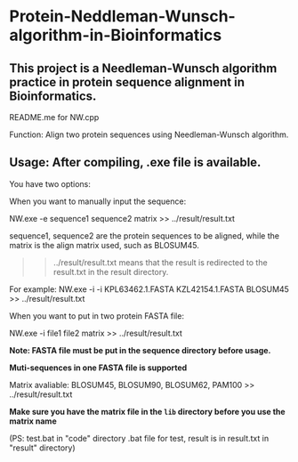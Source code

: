 # Protein-Neddleman-Wunsch-algorithm-in-Bioinformatics
This project is a Needleman-Wunsch algorithm practice in protein sequence alignment in Bioinformatics.
---
README.me for NW.cpp

Function: Align two protein sequences using Needleman-Wunsch algorithm.

Usage: After compiling, .exe file is available.
---
You have two options:

When you want to manually input the sequence:

NW.exe -e sequence1 sequence2 matrix >> ../result/result.txt

sequence1, sequence2 are the protein sequences to be aligned, while the matrix is the align matrix used, such as BLOSUM45.

>> ../result/result.txt means that the result is redirected to the result.txt in the result directory.

For example: 
NW.exe -i -i KPL63462.1.FASTA KZL42154.1.FASTA BLOSUM45 >> ../result/result.txt

When you want to put in two protein FASTA file:

NW.exe -i file1 file2 matrix >> ../result/result.txt

**Note: FASTA file must be put in the sequence directory before usage.**

**Muti-sequences in one FASTA file is supported**

Matrix avaliable: BLOSUM45, BLOSUM90, BLOSUM62, PAM100  >> ../result/result.txt

**Make sure you have the matrix file in the `lib` directory before you use the matrix name**

(PS: test.bat in "code" directory .bat file for test, result is in result.txt in "result" directory)
